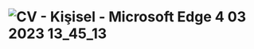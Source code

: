 # ![CV - Kişisel - Microsoft​ Edge 4 03 2023 13_45_13](https://user-images.githubusercontent.com/114434307/222895683-2cb63f77-7169-457a-ad06-8fd2adadcb37.png)
